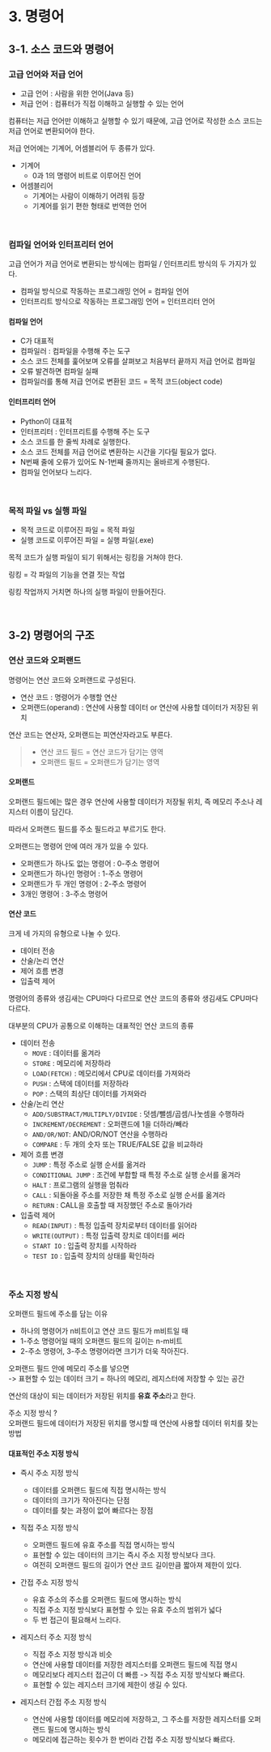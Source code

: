 # 3. 명령어

## 3-1. 소스 코드와 명령어

### 고급 언어와 저급 언어

- 고급 언어 : 사람을 위한 언어(Java 등)
- 저급 언어 : 컴퓨터가 직접 이해하고 실행할 수 있는 언어

컴퓨터는 저급 언어만 이해하고 실행할 수 있기 때문에, 고급 언어로 작성한 소스 코드는 저급 언어로 변환되어야 한다.

저급 언어에는 기계어, 어셈블리어 두 종류가 있다.

- 기계어
  - 0과 1의 명령어 비트로 이루어진 언어
- 어셈블리어
  - 기계어는 사람이 이해하기 어려워 등장
  - 기계어를 읽기 편한 형태로 번역한 언어

<br/>

### 컴파일 언어와 인터프리터 언어

고급 언어가 저급 언어로 변환되는 방식에는 컴파일 / 인터프리트 방식의 두 가지가 있다.

- 컴파일 방식으로 작동하는 프로그래밍 언어 = 컴파일 언어
- 인터프리트 방식으로 작동하는 프로그래밍 언어 = 인터프리터 언어

#### 컴파일 언어

- C가 대표적
- 컴파일러 : 컴파일을 수행해 주는 도구
- 소스 코드 전체를 훑어보며 오류를 살펴보고 처음부터 끝까지 저급 언어로 컴파일
- 오류 발견하면 컴파일 실패
- 컴파일러를 통해 저급 언어로 변환된 코드 = 목적 코드(object code)

#### 인터프리터 언어

- Python이 대표적
- 인터프리터 : 인터프리트를 수행해 주는 도구
- 소스 코드를 한 줄씩 차례로 실행한다.
- 소스 코드 전체를 저급 언어로 변환하는 시간을 기다릴 필요가 없다.
- N번째 줄에 오류가 있어도 N-1번째 줄까지는 올바르게 수행된다.
- 컴파일 언어보다 느리다.

<br/>

### 목적 파일 vs 실행 파일

- 목적 코드로 이루어진 파일 = 목적 파일
- 실행 코드로 이루어진 파일 = 실행 파일(.exe)

목적 코드가 실행 파일이 되기 위해서는 링킹을 거쳐야 한다.

링킹 = 각 파일의 기능을 연결 짓는 작업

링킹 작업까지 거치면 하나의 실행 파일이 만들어진다.

<br/>

## 3-2) 명령어의 구조

### 연산 코드와 오퍼랜드

명령어는 연산 코드와 오퍼랜드로 구성된다.

- 연산 코드 : 명령어가 수행할 연산
- 오퍼랜드(operand) : 연산에 사용할 데이터 or 연산에 사용할 데이터가 저장된 위치

연산 코드는 연산자, 오퍼랜드는 피연산자라고도 부른다.

> - 연산 코드 필드 = 연산 코드가 담기는 영역
> - 오퍼랜드 필드 = 오퍼랜드가 담기는 영역

#### 오퍼랜드

오퍼랜드 필드에는 많은 경우 연산에 사용할 데이터가 저장될 위치, 즉 메모리 주소나 레지스터 이름이 담긴다.

따라서 오퍼랜드 필드를 주소 필드라고 부르기도 한다.

오퍼랜드는 명령어 안에 여러 개가 있을 수 있다.

- 오퍼랜드가 하나도 없는 명령어 : 0-주소 명령어
- 오퍼랜드가 하나인 명령어 : 1-주소 명령어
- 오퍼랜드가 두 개인 명령어 : 2-주소 명령어
- 3개인 명령어 : 3-주소 명령어

#### 연산 코드

크게 네 가지의 유형으로 나눌 수 있다.

- 데이터 전송
- 산술/논리 연산
- 제어 흐름 변경
- 입출력 제어

명령어의 종류와 생김새는 CPU마다 다르므로 연산 코드의 종류와 생김새도 CPU마다 다르다.

대부분의 CPU가 공통으로 이해하는 대표적인 연산 코드의 종류

- 데이터 전송
  - `MOVE` : 데이터를 옮겨라
  - `STORE` : 메모리에 저장하라
  - `LOAD(FETCH)` : 메모리에서 CPU로 데이터를 가져와라
  - `PUSH` : 스택에 데이터를 저장하라
  - `POP` : 스택의 최상단 데이터를 가져와라
- 산술/논리 연산
  - `ADD/SUBSTRACT/MULTIPLY/DIVIDE` : 덧셈/뺄셈/곱셈/나눗셈을 수행하라
  - `INCREMENT/DECREMENT` : 오퍼랜드에 1을 더하라/빼라
  - `AND/OR/NOT`: AND/OR/NOT 연산을 수행하라
  - `COMPARE` : 두 개의 숫자 또는 TRUE/FALSE 값을 비교하라
- 제어 흐름 변경
  - `JUMP` : 특정 주소로 실행 순서를 옮겨라
  - `CONDITIONAL JUMP` : 조건에 부합할 때 특정 주소로 실행 순서를 옮겨라
  - `HALT` : 프로그램의 실행을 멈춰라
  - `CALL` : 되돌아올 주소를 저장한 채 특정 주소로 실행 순서를 옮겨라
  - `RETURN` : CALL을 호출할 때 저장했던 주소로 돌아가라
- 입출력 제어
  - `READ(INPUT)` : 특정 입출력 장치로부터 데이터를 읽어라
  - `WRITE(OUTPUT)` : 특정 입출력 장치로 데이터를 써라
  - `START IO` : 입출력 장치를 시작하라
  - `TEST IO` : 입출력 장치의 상태를 확인하라

<br/>

### 주소 지정 방식

오퍼랜드 필드에 주소를 담는 이유

- 하나의 명령어가 n비트이고 연산 코드 필드가 m비트일 때
- 1-주소 명령어일 때의 오퍼랜드 필드의 길이는 n-m비트
- 2-주소 명령어, 3-주소 명령어라면 크기가 더욱 작아진다.

오퍼랜드 필드 안에 메모리 주소를 넣으면 <br/>
-> 표현할 수 있는 데이터 크기 = 하나의 메모리, 레지스터에 저장할 수 있는 공간

연산의 대상이 되는 데이터가 저장된 위치를 **유효 주소**라고 한다.

주소 지정 방식 ? <br/>
오퍼랜드 필드에 데이터가 저장된 위치를 명시할 때 연산에 사용할 데이터 위치를 찾는 방법

#### 대표적인 주소 지정 방식

- 즉시 주소 지정 방식

  - 데이터를 오퍼랜드 필드에 직접 명시하는 방식
  - 데이터의 크기가 작아진다는 단점
  - 데이터를 찾는 과정이 없어 빠르다는 장점

- 직접 주소 지정 방식

  - 오퍼랜드 필드에 유효 주소를 직접 명시하는 방식
  - 표현할 수 있는 데이터의 크기는 즉시 주소 지정 방식보다 크다.
  - 여전히 오퍼랜드 필드의 길이가 연산 코드 길이만큼 짧아져 제한이 있다.

- 간접 주소 지정 방식

  - 유효 주소의 주소를 오퍼랜드 필드에 명시하는 방식
  - 직접 주소 지정 방식보다 표현할 수 있는 유효 주소의 범위가 넓다
  - 두 번 접근이 필요해서 느리다.

- 레지스터 주소 지정 방식

  - 직접 주소 지정 방식과 비슷
  - 연산에 사용할 데이터를 저장한 레지스터를 오퍼랜드 필드에 직접 명시
  - 메모리보다 레지스터 접근이 더 빠름 -> 직접 주소 지정 방식보다 빠르다.
  - 표현할 수 있는 레지스터 크기에 제한이 생길 수 있다.

- 레지스터 간접 주소 지정 방식
  - 연산에 사용할 데이터를 메모리에 저장하고, 그 주소를 저장한 레지스터를 오퍼랜드 필드에 명시하는 방식
  - 메모리에 접근하는 횟수가 한 번이라 간접 주소 지정 방식보다 빠르다.
